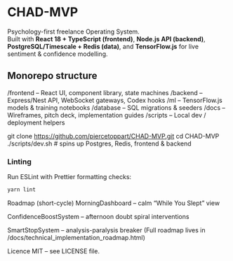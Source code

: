 # CHAD-MVP

Psychology-first freelance Operating System.  
Built with **React 18 + TypeScript (frontend)**, **Node.js API (backend)**, **PostgreSQL/Timescale + Redis (data)**, and **TensorFlow.js** for live sentiment & confidence modelling.

## Monorepo structure

/frontend – React UI, component library, state machines
/backend – Express/Nest API, WebSocket gateways, Codex hooks
/ml – TensorFlow.js models & training notebooks
/database – SQL migrations & seeders
/docs – Wireframes, pitch deck, implementation guides
/scripts – Local dev / deployment helpers

git clone https://github.com/piercetoppart/CHAD-MVP.git
cd CHAD-MVP
./scripts/dev.sh # spins up Postgres, Redis, frontend & backend

### Linting

Run ESLint with Prettier formatting checks:

```bash
yarn lint
```

Roadmap (short-cycle)
MorningDashboard – calm “While You Slept” view

ConfidenceBoostSystem – afternoon doubt spiral interventions

SmartStopSystem – analysis-paralysis breaker
(Full roadmap lives in /docs/technical_implementation_roadmap.html)

Licence
MIT – see LICENSE file.
